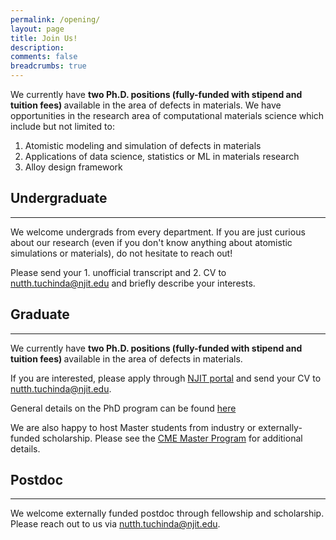 ```yaml
---
permalink: /opening/
layout: page
title: Join Us!
description: 
comments: false
breadcrumbs: true
---
```


We currently have <b>two Ph.D. positions (fully-funded with stipend and tuition fees) </b> available in the area of defects in materials. We have opportunities in the research area of computational materials science which include but not limited to:
1. Atomistic modeling and simulation of defects in materials
2. Applications of data science, statistics or ML in materials research
3. Alloy design framework

## Undergraduate
-----

We welcome undergrads from every department. If you are just curious about our research (even if you don't know anything about atomistic simulations or materials), do not hesitate to reach out!

Please send your 1. unofficial transcript and 2. CV to nutth.tuchinda@njit.edu and briefly describe your interests.

## Graduate
-----

We currently have <b>two Ph.D. positions (fully-funded with stipend and tuition fees) </b> available in the area of defects in materials.

If you are interested, please apply through [NJIT portal](https://connect.njit.edu/apply/) and send your CV to nutth.tuchinda@njit.edu.

General details on the PhD program can be found 
[here](https://catalog.njit.edu/graduate/newark-college-engineering/chemical-materials-engineering/materials-science-engineering-phd/)

We are also happy to host Master students from industry or externally-funded scholarship. Please see the [CME Master Program](https://catalog.njit.edu/graduate/newark-college-engineering/chemical-materials-engineering/materials-science-engineering-ms/) for additional details.

## Postdoc
-----

We welcome externally funded postdoc through fellowship and scholarship. Please reach out to us via nutth.tuchinda@njit.edu.